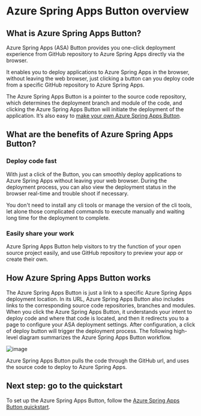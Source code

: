 # Azure Spring Apps Button overview

## What is Azure Spring Apps Button?

Azure Spring Apps (ASA) Button provides you one-click deployment experience  from GitHub repository to Azure Spring Apps directly via the browser.

It enables you to deploy applications to Azure Spring Apps in the browser, without leaving the web browser, just clicking a button can you deploy code from a specific GitHub repository to Azure Spring Apps.

The Azure Spring Apps Button is a pointer to the source code repository, which determines the deployment branch and module of the code, and clicking the Azure Spring Apps Button will initiate the deployment of the application. It’s also easy to [make your own Azure Spring Apps Button](quick-start/).

## What are the benefits of Azure Spring Apps Button?

### Deploy code fast

With just a click of the Button, you can smoothly deploy applications to Azure Spring Apps without leaving your web browser. During the deployment process, you can also view the deployment status in the browser real-time and trouble shoot if necessary.

You don't need to install any cli tools or manage the version of the cli tools, let alone those complicated commands to execute manually and waiting long time for the deployment to complete.

### Easily share your work

Azure Spring Apps Button help visitors to try the function of your open source project easily, and use GitHub repository to preview your app or create their own.

## How Azure Spring Apps Button works

The Azure Spring Apps Button is just a link to a specific Azure Spring Apps deployment location. In its URL, Azure Spring Apps Button also includes links to the corresponding source code repositories, branches and modules. When you click the Azure Spring Apps Button, it understands your intent to deploy code and where that code is located, and then it redirects you to a page to configure your ASA deployment settings. After configuration, a click of deploy button will trigger the deployment process. The following high-level diagram summarizes the Azure Spring Apps Button workflow.

![image](https://github.com/hui1110/deploydemo/assets/58474919/22d1bba3-bc7b-472b-8968-a6a3fd4bf0bd)

Azure Spring Apps Button pulls the code through the GitHub url, and uses the source code to deploy to Azure Spring Apps.

## Next step: go to the quickstart

To set up the Azure Spring Apps Button, follow the [Azure Spring Apps Button quickstart](quick-start/).
